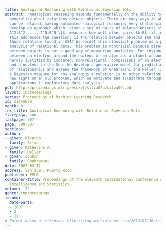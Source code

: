 ```yaml
---
title: Analogical Reasoning with Relational Bayesian Sets
abstract: 'Analogical reasoning depends fundamentally on the ability to learn and
  generalize about relations between objects. There are many ways in which objects
  can be related, making automated analogical reasoning very challenging. Here we
  develop an approach which, given a set of pairs of related objects $S = \{A^1:B^1,
  A^2:B^2, ..., A^N:B^N \}$, measures how well other pairs $A:B$ fit in with the set S.
  This addresses the question: is the relation between objects $A$ and $B$ analogous to
  those relations found in $S$? We recast this classical problem as a problem of Bayesian
  analysis of relational data. This problem is nontrivial because direct similarity
  between objects is not a good way of measuring analogies. For instance, the analogy
  between an electron around the nucleus of an atom and a planet around the Sun is
  hardly justified by isolated, non-relational, comparisons of an electron to a planet,
  and a nucleus to the Sun. We develop a generative model for predicting the existence
  of relationships and extend the framework of Ghahramani and Heller (2005) to provide
  a Bayesian measure for how analogous a relation is to other relations. This sheds
  new light on an old problem, which we motivate and illustrate through practical
  applications in exploratory data analysis.'
pdf: http://proceedings.mlr.press/v2/silva07a/silva07a.pdf
layout: inproceedings
series: Proceedings of Machine Learning Research
id: silva07a
month: 0
tex_title: Analogical Reasoning with Relational Bayesian Sets
firstpage: 500
lastpage: 507
page: 500-507
sections: 
author:
- given: Ricardo
  family: Silva
- given: Katherine A.
  family: Heller
- given: Zoubin
  family: Ghahramani
date: 2007-03-11
address: San Juan, Puerto Rico
publisher: PMLR
container-title: Proceedings of the Eleventh International Conference on Artificial
  Intelligence and Statistics
volume: '2'
genre: inproceedings
issued:
  date-parts:
  - 2007
  - 3
  - 11
# Format based on citeproc: http://blog.martinfenner.org/2013/07/30/citeproc-yaml-for-bibliographies/
---
```

